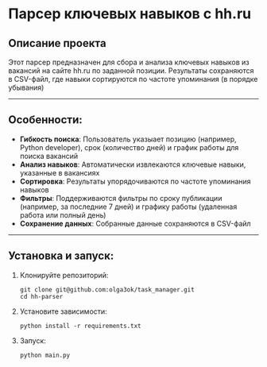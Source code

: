# Парсер ключевых навыков с hh.ru

## Описание проекта
Этот парсер предназначен для сбора и анализа ключевых навыков из вакансий на сайте hh.ru по заданной позиции. Результаты сохраняются в CSV-файл, где навыки сортируются по частоте упоминания (в порядке убывания)

---
## Особенности:
- **Гибкость поиска**: Пользователь указыает позицию (например, Python developer), срок (количество дней) и график работы для поиска вакансий
- **Анализ навыков**: Автоматически извлекаются ключевые навыки, указанные в вакансиях
- **Сортировка**: Результаты упорядочиваются по частоте упоминания навыков
- **Фильтры**: Поддерживаются фильтры по сроку публикации (например, за последние 7 дней) и графику работы (удаленная работа или полный день)
- **Сохранение данных**: Собранные данные сохраняются в CSV-файл

---

## Установка и запуск:
1. Клонируйте репозиторий:
   ```
   git clone git@github.com:olga3ok/task_manager.git
   cd hh-parser
   ```
2. Установите зависимости:
   ```
   python install -r requirements.txt

   ```
3. Запуск:
   ```
   python main.py
   ```
   
